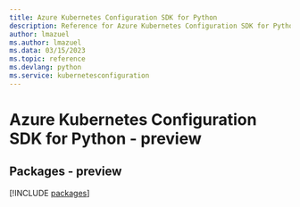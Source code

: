 ```yaml
---
title: Azure Kubernetes Configuration SDK for Python
description: Reference for Azure Kubernetes Configuration SDK for Python
author: lmazuel
ms.author: lmazuel
ms.data: 03/15/2023
ms.topic: reference
ms.devlang: python
ms.service: kubernetesconfiguration
---
```

# Azure Kubernetes Configuration SDK for Python - preview
## Packages - preview
[!INCLUDE [packages](kubernetes-configuration-index.md)]